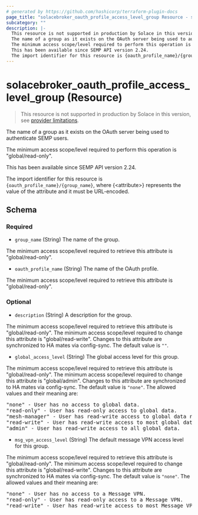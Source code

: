 ```yaml
---
# generated by https://github.com/hashicorp/terraform-plugin-docs
page_title: "solacebroker_oauth_profile_access_level_group Resource - solacebroker"
subcategory: ""
description: |-
  This resource is not supported in production by Solace in this version, see provider limitations.
  The name of a group as it exists on the OAuth server being used to authenticate SEMP users.
  The minimum access scope/level required to perform this operation is "global/read-only".
  This has been available since SEMP API version 2.24.
  The import identifier for this resource is {oauth_profile_name}/{group_name}, where {&lt;attribute&gt;} represents the value of the attribute and it must be URL-encoded.
---
```


# solacebroker_oauth_profile_access_level_group (Resource)

> This resource is not supported in production by Solace in this version, see [provider limitations](https://registry.terraform.io/providers/solaceproducts/solacebrokerappliance/latest/docs#limitations).

The name of a group as it exists on the OAuth server being used to authenticate SEMP users.



The minimum access scope/level required to perform this operation is "global/read-only".

This has been available since SEMP API version 2.24.

The import identifier for this resource is `{oauth_profile_name}/{group_name}`, where {&lt;attribute&gt;} represents the value of the attribute and it must be URL-encoded.



<!-- schema generated by tfplugindocs -->
## Schema

### Required

- `group_name` (String) The name of the group.

The minimum access scope/level required to retrieve this attribute is "global/read-only".
- `oauth_profile_name` (String) The name of the OAuth profile.

The minimum access scope/level required to retrieve this attribute is "global/read-only".

### Optional

- `description` (String) A description for the group.

The minimum access scope/level required to retrieve this attribute is "global/read-only". The minimum access scope/level required to change this attribute is "global/read-write". Changes to this attribute are synchronized to HA mates via config-sync. The default value is `""`.
- `global_access_level` (String) The global access level for this group.

The minimum access scope/level required to retrieve this attribute is "global/read-only". The minimum access scope/level required to change this attribute is "global/admin". Changes to this attribute are synchronized to HA mates via config-sync. The default value is `"none"`. The allowed values and their meaning are:

<pre>
"none" - User has no access to global data.
"read-only" - User has read-only access to global data.
"mesh-manager" - User has read-write access to global data required to administer this broker as a member of a mesh of brokers.
"read-write" - User has read-write access to most global data.
"admin" - User has read-write access to all global data.
</pre>
- `msg_vpn_access_level` (String) The default message VPN access level for this group.

The minimum access scope/level required to retrieve this attribute is "global/read-only". The minimum access scope/level required to change this attribute is "global/read-write". Changes to this attribute are synchronized to HA mates via config-sync. The default value is `"none"`. The allowed values and their meaning are:

<pre>
"none" - User has no access to a Message VPN.
"read-only" - User has read-only access to a Message VPN.
"read-write" - User has read-write access to most Message VPN settings.
</pre>
